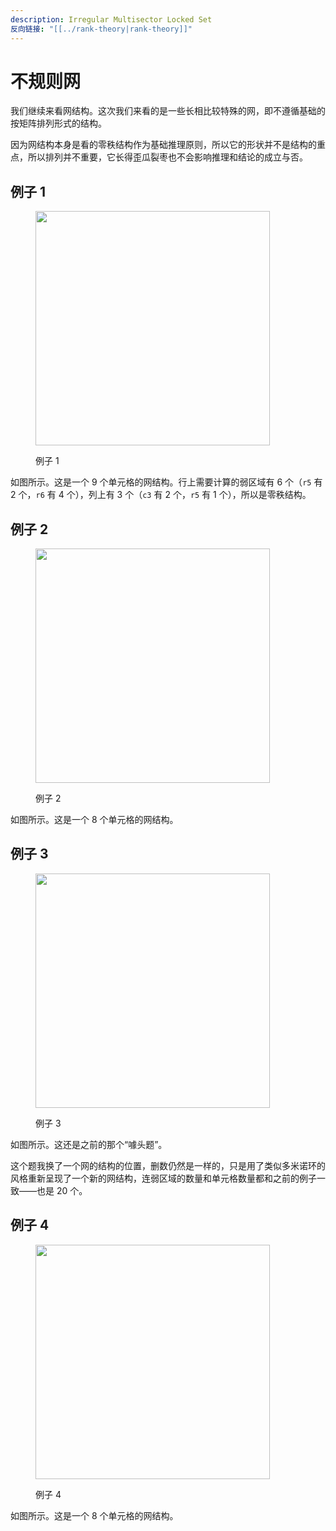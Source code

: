 ```yaml
---
description: Irregular Multisector Locked Set
反向链接: "[[../rank-theory|rank-theory]]"
---
```


# 不规则网

我们继续来看网结构。这次我们来看的是一些长相比较特殊的网，即不遵循基础的按矩阵排列形式的结构。

因为网结构本身是看的零秩结构作为基础推理原则，所以它的形状并不是结构的重点，所以排列并不重要，它长得歪瓜裂枣也不会影响推理和结论的成立与否。

## 例子 1 <a href="#example-1" id="example-1"></a>

<figure><img src="../../.gitbook/assets/images_0642.png" alt="" width="375"><figcaption><p>例子 1</p></figcaption></figure>

如图所示。这是一个 9 个单元格的网结构。行上需要计算的弱区域有 6 个（`r5` 有 2 个，`r6` 有 4 个），列上有 3 个（`c3` 有 2 个，`r5` 有 1 个），所以是零秩结构。

## 例子 2 <a href="#example-2" id="example-2"></a>

<figure><img src="../../.gitbook/assets/images_0643.png" alt="" width="375"><figcaption><p>例子 2</p></figcaption></figure>

如图所示。这是一个 8 个单元格的网结构。

## 例子 3 <a href="#example-3" id="example-3"></a>

<figure><img src="../../.gitbook/assets/images_0644.png" alt="" width="375"><figcaption><p>例子 3</p></figcaption></figure>

如图所示。这还是之前的那个“噱头题”。

这个题我换了一个网的结构的位置，删数仍然是一样的，只是用了类似多米诺环的风格重新呈现了一个新的网结构，连弱区域的数量和单元格数量都和之前的例子一致——也是 20 个。

## 例子 4 <a href="#example-4" id="example-4"></a>

<figure><img src="../../.gitbook/assets/images_0645.png" alt="" width="375"><figcaption><p>例子 4</p></figcaption></figure>

如图所示。这是一个 8 个单元格的网结构。

